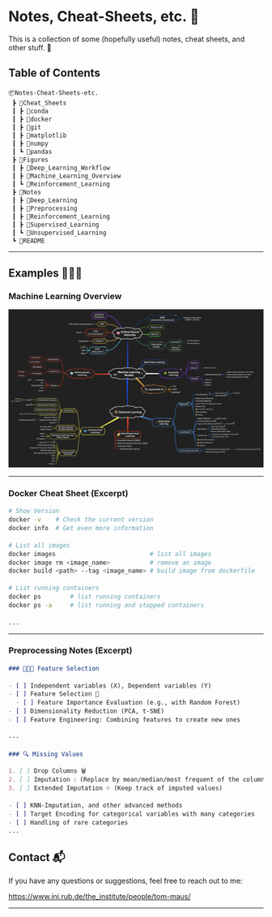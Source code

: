# Notes, Cheat-Sheets, etc. 🐍

This is a collection of some (hopefully useful) notes, cheat sheets, and other stuff. 🌿

## Table of Contents

```
📦Notes-Cheat-Sheets-etc.
 ┣ 📂Cheat_Sheets
 ┃ ┣ 📜conda
 ┃ ┣ 📜docker
 ┃ ┣ 📜git
 ┃ ┣ 📜matplotlib
 ┃ ┣ 📜numpy
 ┃ ┗ 📜pandas
 ┣ 📂Figures
 ┃ ┣ 📜Deep_Learning_Workflow
 ┃ ┣ 📜Machine_Learning_Overview
 ┃ ┗ 📜Reinforcement_Learning
 ┣ 📂Notes
 ┃ ┣ 📜Deep_Learning
 ┃ ┣ 📜Preprocessing
 ┃ ┣ 📜Reinforcement_Learning
 ┃ ┣ 📜Supervised_Learning
 ┃ ┗ 📜Unsupervised_Learning
 ┗ 📜README
```
---

## Examples 💁🏽‍♂️

### Machine Learning Overview
![alt text](Figures/Machine_Learning_Overview.jpg)

---

### Docker Cheat Sheet (Excerpt)

```bash
# Show Version
docker -v    # Check the current version
docker info  # Get even more information

# List all images
docker images                          # list all images
docker image rm <image_name>           # remove an image
docker build <path> --tag <image_name> # build image from dockerfile

# List running containers
docker ps        # list running containers
docker ps -a     # list running and stopped containers

...
```

---
### Preprocessing Notes (Excerpt)

```markdown
### 👨🏽‍🍳 Feature Selection

- [ ] Independent variables (X), Dependent variables (Y)
- [ ] Feature Selection 🧮
  - [ ] Feature Importance Evaluation (e.g., with Random Forest)
- [ ] Dimensionality Reduction (PCA, t-SNE)
- [ ] Feature Engineering: Combining features to create new ones

---

### 🔍 Missing Values

1. [ ] Drop Columns 🗑
2. [ ] Imputation 💧 (Replace by mean/median/most frequent of the column)
3. [ ] Extended Imputation 💦 (Keep track of imputed values)

- [ ] KNN-Imputation, and other advanced methods
- [ ] Target Encoding for categorical variables with many categories
- [ ] Handling of rare categories
...

```

## Contact 📬

If you have any questions or suggestions, feel free to reach out to me: 

https://www.ini.rub.de/the_institute/people/tom-maus/

---